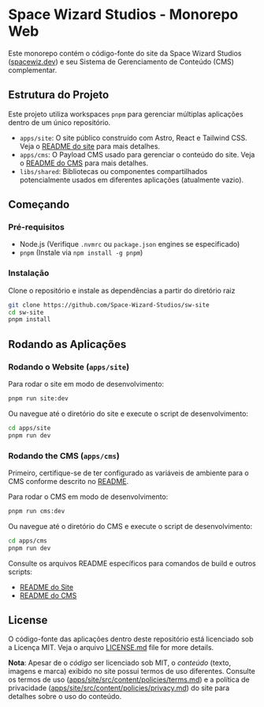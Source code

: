 # Space Wizard Studios - Monorepo Web

Este monorepo contém o código-fonte do site da Space Wizard Studios ([spacewiz.dev](https://spacewiz.dev)) e seu Sistema de Gerenciamento de Conteúdo (CMS) complementar.

## Estrutura do Projeto

Este projeto utiliza workspaces `pnpm` para gerenciar múltiplas aplicações dentro de um único repositório.

- `apps/site`: O site público construído com Astro, React e Tailwind CSS. Veja o [README do site](apps/site/README.md) para mais detalhes.
- `apps/cms`: O Payload CMS usado para gerenciar o conteúdo do site. Veja o [README do CMS](apps/cms/README.md) para mais detalhes.
- `libs/shared`: Bibliotecas ou componentes compartilhados potencialmente usados em diferentes aplicações (atualmente vazio).

## Começando

### Pré-requisitos

- Node.js (Verifique `.nvmrc` ou `package.json` engines se especificado)
- `pnpm` (Instale via `npm install -g pnpm`)

### Instalação

Clone o repositório e instale as dependências a partir do diretório raiz

```bash
git clone https://github.com/Space-Wizard-Studios/sw-site
cd sw-site
pnpm install
```

## Rodando as Aplicações

### Rodando o Website (`apps/site`)

Para rodar o site em modo de desenvolvimento:

```bash
pnpm run site:dev
```

Ou navegue até o diretório do site e execute o script de desenvolvimento:

```bash
cd apps/site
pnpm run dev
```

### Rodando the CMS (`apps/cms`)

Primeiro, certifique-se de ter configurado as variáveis de ambiente para o CMS conforme descrito no [README](apps/cms/README.md#setup-inicial).

Para rodar o CMS em modo de desenvolvimento:

```bash
pnpm run cms:dev
```

Ou navegue até o diretório do CMS e execute o script de desenvolvimento:

```bash
cd apps/cms
pnpm run dev
```

Consulte os arquivos README específicos para comandos de build e outros scripts:

- [README do Site](apps/site/README.md)
- [README do CMS](apps/cms/README.md)

## License

O código-fonte das aplicações dentro deste repositório está licenciado sob a Licença MIT. Veja o arquivo [LICENSE.md](LICENSE.md) file for more details.

**Nota**: Apesar de o *código* ser licenciado sob MIT, o *conteúdo* (texto, imagens e marca) exibido no site possui termos de uso diferentes. Consulte os termos de uso ([apps/site/src/content/policies/terms.md](apps/site/src/content/policies/terms.md)) e a política de privacidade ([apps/site/src/content/policies/privacy.md](apps/site/src/content/policies/privacy.md)) do site para detalhes sobre o uso do conteúdo.
